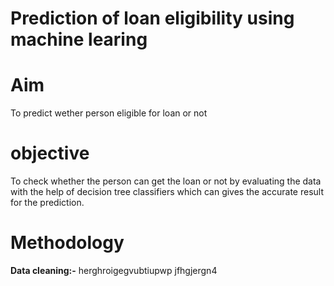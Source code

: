 # Prediction of loan eligibility using machine learing
# Aim
To predict wether person eligible  for loan or not
# objective
To check whether the person can get the loan or not by evaluating the data with the help of decision tree classifiers which can gives the accurate result for the prediction.
# Methodology
**Data cleaning:-** herghroigegvubtiupwp jfhgjergn4 
